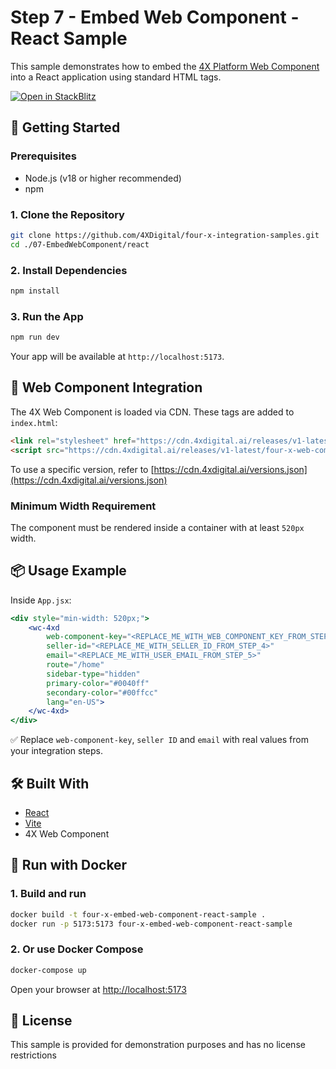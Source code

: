 # Step 7 - Embed Web Component - React Sample

This sample demonstrates how to embed the [4X Platform Web Component](https://4xdigital.ai) into a React application using standard HTML tags.

[![Open in StackBlitz](https://developer.stackblitz.com/img/open_in_stackblitz.svg)](https://stackblitz.com/edit/four-x-webcomponent-react-sample?file=README.md)

## 🚀 Getting Started

### Prerequisites

- Node.js (v18 or higher recommended)
- npm

### 1. Clone the Repository

```bash
git clone https://github.com/4XDigital/four-x-integration-samples.git
cd ./07-EmbedWebComponent/react
```

### 2. Install Dependencies

```bash
npm install
```

### 3. Run the App

```bash
npm run dev
```

Your app will be available at `http://localhost:5173`.

## 🔗 Web Component Integration

The 4X Web Component is loaded via CDN. These tags are added to `index.html`:

```html
<link rel="stylesheet" href="https://cdn.4xdigital.ai/releases/v1-latest/four-x-web-component.css" />
<script src="https://cdn.4xdigital.ai/releases/v1-latest/four-x-web-component.js" defer></script>
```

To use a specific version, refer to [https://cdn.4xdigital.ai/versions.json](https://cdn.4xdigital.ai/versions.json)

### Minimum Width Requirement

The component must be rendered inside a container with at least `520px` width.

## 📦 Usage Example

Inside `App.jsx`:

```jsx
<div style="min-width: 520px;">
    <wc-4xd
        web-component-key="<REPLACE_ME_WITH_WEB_COMPONENT_KEY_FROM_STEP_3>"
        seller-id="<REPLACE_ME_WITH_SELLER_ID_FROM_STEP_4>"
        email="<REPLACE_ME_WITH_USER_EMAIL_FROM_STEP_5>"
        route="/home"
        sidebar-type="hidden"
        primary-color="#0040ff"
        secondary-color="#00ffcc"
        lang="en-US">
    </wc-4xd>
</div>
```

✅ Replace `web-component-key`, `seller ID` and `email` with real values from your integration steps.

## 🛠 Built With

- [React](https://react.dev/)
- [Vite](https://vitejs.dev/)
- 4X Web Component

## 🐳 Run with Docker

### 1. Build and run

```bash
docker build -t four-x-embed-web-component-react-sample .
docker run -p 5173:5173 four-x-embed-web-component-react-sample
```

### 2. Or use Docker Compose

```bash
docker-compose up
```

Open your browser at [http://localhost:5173](http://localhost:5173)

## 🧼 License

This sample is provided for demonstration purposes and has no license restrictions
